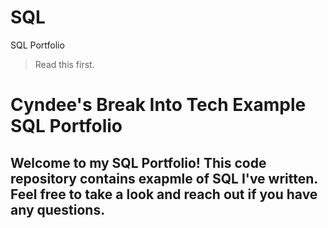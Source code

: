 # SQL
SQL Portfolio
> Read this first.

# Cyndee's Break Into Tech Example SQL Portfolio

## Welcome to my SQL Portfolio! This code repository contains exapmle of SQL I've written. Feel free to take a look and reach out if you have any questions.
